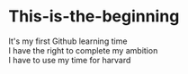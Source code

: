 # This-is-the-beginning
It's my first Github learning time
<br>
I have the right to complete my ambition
<br>
I have to use my time for harvard